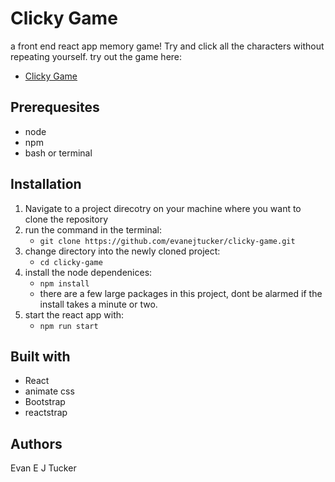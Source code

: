 # Clicky Game

a front end react app memory game!  Try and click all the characters without repeating yourself.
try out the game here: 
* [Clicky Game](https://evanejtucker.github.io/clicky-game/)


## Prerequesites

* node
* npm
* bash or terminal

## Installation

1. Navigate to a project direcotry on your machine where you want to clone the repository
2. run the command in the terminal:
    * `git clone https://github.com/evanejtucker/clicky-game.git`
3. change directory into the newly cloned project:
    * `cd clicky-game`
4. install the node dependenices:
    * `npm install`
    * there are a few large packages in this project, dont be alarmed if the install takes a minute or two.
5. start the react app with:
    * `npm run start`

## Built with

* React
* animate css
* Bootstrap
* reactstrap

## Authors

Evan E J Tucker

